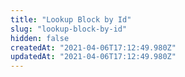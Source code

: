 ```yaml
---
title: "Lookup Block by Id"
slug: "lookup-block-by-id"
hidden: false
createdAt: "2021-04-06T17:12:49.980Z"
updatedAt: "2021-04-06T17:12:49.980Z"
---
```

